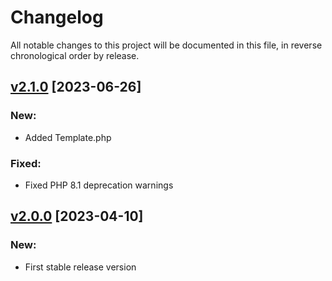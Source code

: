 # Changelog

All notable changes to this project will be documented in this file,
in reverse chronological order by release.


## [v2.1.0](https://github.com/zaphyr-org/utils/compare/2.0.0...2.1.0) [2023-06-26]

### New:
* Added Template.php

### Fixed:
* Fixed PHP 8.1 deprecation warnings

## [v2.0.0](https://github.com/zaphyr-org/utils/compare/1.0.1...2.0.0) [2023-04-10]

### New:
* First stable release version
